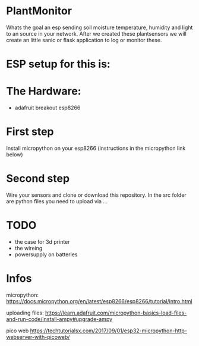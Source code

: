 # PlantMonitor

Whats the goal an esp sending soil moisture temperature, humidity and light to an source in your network.
After we created these plantsensors we will create an little sanic or flask application to log or monitor these. 

# ESP setup for this is:
# The Hardware:
  - adafruit breakout esp8266

# First step
Install micropython on your esp8266 (instructions in the micropython link below)

# Second step 
Wire your sensors and clone or download this repository.
In the src folder are python files you need to upload via ... 
#

# TODO
- the case for 3d printer
- the wireing
- powersupply on batteries

# Infos
micropython:
https://docs.micropython.org/en/latest/esp8266/esp8266/tutorial/intro.html

uploading files:
https://learn.adafruit.com/micropython-basics-load-files-and-run-code/install-ampy#upgrade-ampy

pico web
https://techtutorialsx.com/2017/09/01/esp32-micropython-http-webserver-with-picoweb/
